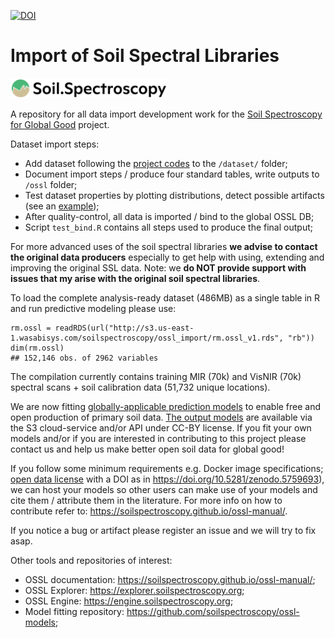 
[![DOI](https://zenodo.org/badge/doi/10.5281/zenodo.5759693.svg)](https://doi.org/10.5281/zenodo.5759693)

# Import of Soil Spectral Libraries

[<img src="./img/soilspec4gg-logo_fc.png" alt="SoilSpec4GG logo" width="250"/>](https://soilspectroscopy.org/)

A repository for all data import development work for the [Soil Spectroscopy for Global
Good](https://soilspectroscopy.org) project.

Dataset import steps:

- Add dataset following the [project codes](https://soilspectroscopy.github.io/ossl-manual/database.html) to the `/dataset/` folder;
- Document import steps / produce four standard tables, write outputs to `/ossl` folder;
- Test dataset properties by plotting distributions, detect possible artifacts (see an [example](https://soilspectroscopy.github.io/ossl-manual/database.html#oc_usda.calc_wpct));
- After quality-control, all data is imported / bind to the global OSSL DB;
- Script `test_bind.R` contains all steps used to produce the final output;

For more advanced uses of the soil spectral libraries **we advise to contact the original data producers** 
especially to get help with using, extending and improving the original SSL data. Note: we **do NOT 
provide support with issues that my arise with the original soil spectral libraries**.

To load the complete analysis-ready dataset (486MB) as a single table in R and run predictive modeling please use:

```
rm.ossl = readRDS(url("http://s3.us-east-1.wasabisys.com/soilspectroscopy/ossl_import/rm.ossl_v1.rds", "rb"))
dim(rm.ossl)
## 152,146 obs. of 2962 variables
```

The compilation currently contains training MIR (70k) and VisNIR (70k) spectral scans + soil calibration data (51,732 unique locations).

We are now fitting [globally-applicable prediction models](https://github.com/soilspectroscopy/ossl-models) 
to enable free and open production of primary soil data. [The output models](https://doi.org/10.5281/zenodo.5759693) are available via the S3 cloud-service 
and/or API under CC-BY license. If you fit your own models and/or if you are interested in contributing 
to this project please contact us and help us make better open soil data for global good!

If you follow some minimum requirements e.g. Docker image specifications; [open data license](https://opendefinition.org/licenses/) 
with a DOI as in <https://doi.org/10.5281/zenodo.5759693>), we can host your models so other 
users can make use of your models and cite them / attribute them in the literature. For more info 
on how to contribute refer to: <https://soilspectroscopy.github.io/ossl-manual/>.

If you notice a bug or artifact please register an issue and we will try to fix asap. 

Other tools and repositories of interest:

- OSSL documentation: <https://soilspectroscopy.github.io/ossl-manual/>;
- OSSL Explorer: <https://explorer.soilspectroscopy.org>;
- OSSL Engine: <https://engine.soilspectroscopy.org>;
- Model fitting repository: <https://github.com/soilspectroscopy/ossl-models>;
